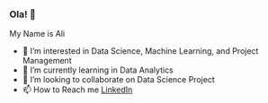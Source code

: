 ### Ola! 👋

My Name is Ali

- 👀 I’m interested in Data Science, Machine Learning, and Project Management
- 🌱 I’m currently learning in Data Analytics
- 💞️ I’m looking to collaborate on Data Science Project
- 📫 How to Reach me [LinkedIn](https://www.linkedin.com/in/imrannasution/)



<!--
**alienyst/alienyst** is a ✨ _special_ ✨ repository because its `README.md` (this file) appears on your GitHub profile.

Here are some ideas to get you started:

- 🔭 I’m currently working on ...
- 🌱 I’m currently learning ...
- 👯 I’m looking to collaborate on ...
- 🤔 I’m looking for help with ...
- 💬 Ask me about ...
- 📫 How to reach me: ...
- 😄 Pronouns: ...
- ⚡ Fun fact: ...
-->
